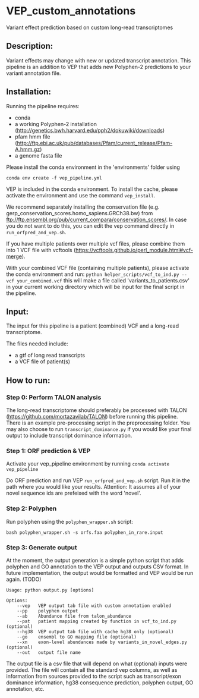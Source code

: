 # VEP_custom_annotations
Variant effect prediction based on custom long-read transcriptomes

## Description:

 Variant effects may change with new or updated transcript annotation. This pipeline is an addition to VEP that adds new Polyphen-2 predictions to your variant annotation file.

## Installation:

Running the pipeline requires:
 - conda 
 - a working Polyphen-2 installation (http://genetics.bwh.harvard.edu/pph2/dokuwiki/downloads)
 - pfam hmm file (http://ftp.ebi.ac.uk/pub/databases/Pfam/current_release/Pfam-A.hmm.gz)
 - a genome fasta file

Please install the conda environment in the 'environments' folder using

```conda env create -f vep_pipeline.yml```

VEP is included in the conda environment. To install the cache, please activate the environment and use the command ```vep_install```.

We recommend separately installing the conservation file (e.g. gerp_conservation_scores.homo_sapiens.GRCh38.bw) from ftp://ftp.ensembl.org/pub/current_compara/conservation_scores/. In case you do not want to do this, you can edit the vep command directly in ```run_orfpred_and_vep.sh```.

If you have multiple patients over multiple vcf files, please combine them into 1 VCF file with vcftools (https://vcftools.github.io/perl_module.html#vcf-merge).

With your combined VCF file (containing multiple patients), please activate the conda environment and run:
```python helper_scripts/vcf_to_ind.py --vcf your_combined.vcf```
this will make a file called 'variants_to_patients.csv' in your current working directory which will be input for the final script in the pipeline.

## Input:

The input for this pipeline is a patient (combined) VCF and a long-read transcriptome. 

The files needed include:
- a gtf of long read transcripts
- a VCF file of patient(s)

## How to run:

### Step 0: Perform TALON analysis

The long-read transcriptome should preferably be processed with TALON (https://github.com/mortazavilab/TALON) before running this pipeline. There is an example pre-processing script in the preprocessing folder. You may also choose to run ```transcript_dominance.py``` if you would like your final output to include transcript dominance information.

### Step 1: ORF prediction & VEP

Activate your vep_pipeline environment by running ```conda activate vep_pipeline```

Do ORF prediction and run VEP ```run_orfpred_and_vep.sh``` script. Run it in the path where you would like your results. Attention: It assumes all of your novel sequence ids are prefeixed with the word 'novel'. 

### Step 2: Polyphen

Run polyphen using the ```polyphen_wrapper.sh``` script:

```bash polyphen_wrapper.sh -s orfs.faa polyphen_in_rare.input```

### Step 3: Generate output

At the moment, the output generation is a simple python script that adds polyphen and GO annotation to the VEP output and outputs CSV format. In future implementation, the output would be formatted and VEP would be run again. (TODO)

```
Usage: python output.py [options]

Options:
    --vep   VEP output tab file with custom annotation enabled
    --pp    polyphen output
    --ab    Abundance file from talon_abundance
    --pat   patient mapping created by function in vcf_to_ind.py (optional)
    --hg38  VEP output tab file with cache hg38 only (optional)
    --go    ensembl to GO mapping file (optional)
    --xn    exon-level abundances made by variants_in_novel_edges.py (optional)
    --out   output file name
```
The output file is a csv file that will depend on what (optional) inputs were provided.
The file will contain all the standard vep columns, as well as information from sources provided to the script such as transcript/exon dominance information, hg38 consequence prediction, polyphen output, GO annotation, etc.
